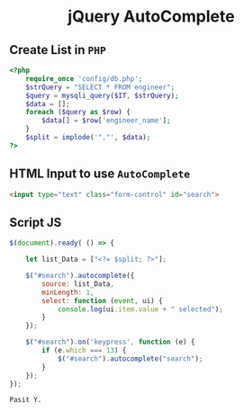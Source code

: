 <div align="center">
    <h1>jQuery AutoComplete</h1>
</div>

## Create List in `PHP`
```php
<?php
    require_once 'config/db.php';
    $strQuery = "SELECT * FROM engineer";
    $query = mysqli_query($IT, $strQuery);
    $data = [];
    foreach ($query as $row) {
        $data[] = $row['engineer_name'];
    }
    $split = implode('","', $data);
?>
```
## HTML Input to use `AutoComplete`
```html
<input type="text" class="form-control" id="search">
```

## Script JS
```javascript
$(document).ready( () => {

    let list_Data = ["<?= $split; ?>"];

    $("#search").autocomplete({
        source: list_Data,
        minLength: 1,
        select: function (event, ui) {
            console.log(ui.item.value + " selected");
        }
    });

    $("#search").on('keypress', function (e) {
        if (e.which === 13) {
            $("#search").autocomplete("search");
        }
    });
});
```
`Pasit Y.`